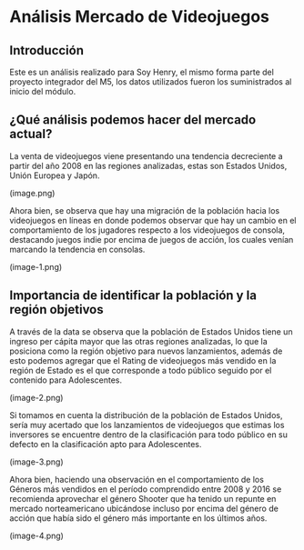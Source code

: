 # Análisis Mercado de Videojuegos

## Introducción

Este es un análisis realizado para Soy Henry, el mismo forma parte del proyecto integrador del M5, los datos utilizados fueron los suministrados al inicio del módulo.

## ¿Qué análisis podemos hacer del mercado actual?

La venta de videojuegos viene presentando una tendencia decreciente a partir del año 2008 en las regiones analizadas, estas son Estados Unidos, Unión Europea y Japón.

(image.png)

Ahora bien, se observa que hay una migración de la población hacia los videojuegos en líneas en donde podemos observar que hay un cambio en el comportamiento de los jugadores respecto a los videojuegos de consola, destacando juegos indie por encima de juegos de acción, los cuales venían marcando la tendencia en consolas.

(image-1.png)

## Importancia de identificar la población y la región objetivos

A través de la data se observa que la población de Estados Unidos tiene un ingreso per cápita mayor que las otras regiones analizadas, lo que la posiciona como la región objetivo para nuevos lanzamientos, además de esto podemos agregar que el Rating de videojuegos más vendido en la región de Estado es el que corresponde a todo público seguido por el contenido para Adolescentes.

(image-2.png)

Si tomamos en cuenta la distribución de la población de Estados Unidos, sería muy acertado que los lanzamientos de videojuegos que estimas los inversores se encuentre dentro de la clasificación para todo público en su defecto en la clasificación apto para Adolescentes.

(image-3.png)

Ahora bien, haciendo una observación en el comportamiento de los Géneros más vendidos en el período comprendido entre 2008 y 2016 se recomienda aprovechar el género Shooter que ha tenido un repunte en mercado norteamericano ubicándose incluso por encima del género de acción que había sido el género más importante en los últimos años.

(image-4.png)